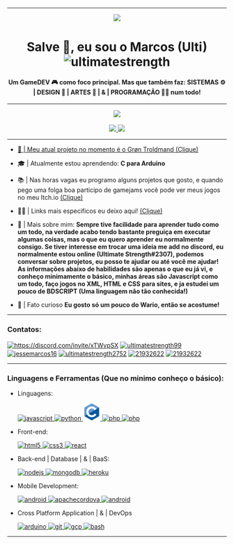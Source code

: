 ----------------------------------------------------------------------

<div align="center">
<img src = "https://i.pinimg.com/originals/31/e2/79/31e2794f4a3280333ebde8f2169ff040.png" width = "300px"> </div>
 
<h1 align="center">Salve 👋, eu sou o Marcos (Ulti) <img src="https://komarev.com/ghpvc/?username=ultimatestrength&label=Profile%20views&color=0e75b6&style=flat" alt="ultimatestrength" /> </h1>

<h4 align="center">Um GameDEV 🎮 como foco principal. Mas que também faz: SISTEMAS ⚙ | DESIGN 📐 | ARTES 🎨 | & | PROGRAMAÇÃO 👨‍💻 num todo!</h3>

----------------------------------------------------------------------

<div align="center">  
  
  ![](https://discord.c99.nl/widget/theme-2/589150408736243737.png)
  
  <a href="https://github.com/UltimateStrength">
  <img height="141em" src="https://github-readme-stats.vercel.app/api?username=UltimateStrength&show_icons=true&theme=gotham&include_all_commits=true&count_private=true"/>
  <img height="141em" src="https://github-readme-stats.vercel.app/api/top-langs/?username=UltimateStrength&layout=compact&langs_count=7&theme=gotham"/>
   </div>
  
----------------------------------------------------------------------

<div align="left">  
  
- 📌 | Meu atual projeto no momento é o Grøn Troldmand [(Clique)](https://ultimate-strength.itch.io/gron-troldmand)

- 🎓 | Atualmente estou aprendendo: **C para Arduino**

- 📚 | Nas horas vagas eu programo alguns projetos que gosto, e quando pego uma folga boa participo de gamejams você pode ver meus jogos no meu Itch.io [(Clique)](https://ultimate-strength.itch.io/)

- 👨‍💻 | Links mais especificos eu deixo aqui! [(Clique)](https://ultimatestrength.github.io/Project-Links/)

- 👥 | Mais sobre mim: **Sempre tive facilidade para aprender tudo como um todo, na verdade acabo tendo bastante preguiça em executar algumas coisas, mas o que eu quero aprender eu normalmente consigo. Se tiver interesse em trocar uma ideia me add no discord, eu normalmente estou online (Ultimate Strength#2307), podemos conversar sobre projetos, eu posso te ajudar ou até você me ajudar! As informações abaixo de habilidades são apenas o que eu já vi, e conheço minimamente o básico, minhas áreas são Javascript como um todo, faço jogos no XML, HTML e CSS para sites, e ja estudei um pouco de BDSCRIPT (Uma linguagem não tão conhecida!)**

- 📑 | Fato curioso **Eu gosto só um pouco do Wario, então se acostume!**
  </div>

----------------------------------------------------------------------
  
<h3 align="left">Contatos:</h3>
  
  <p align="left">
  <a href="https://discord.gg/https://discord.com/invite/xTWvpSX" target="blank"><img align="center" src="https://logodownload.org/wp-content/uploads/2017/11/discord-logo-4-1.png" alt="https://discord.com/invite/xTWvpSX" height="40" width="40" /></a>
  <a href="https://instagram.com/ultimatestrength99" target="blank"><img align="center" src="https://cdn.discordapp.com/emojis/1096860956488913008.webp" alt="ultimatestrength99" height="40" width="40" /></a>
  <a href="https://twitter.com/jessemarcos16" target="blank"><img align="center" src="https://www.danoneinstitute.org/wp-content/uploads/2020/06/logo-rond-twitter.png" alt="jessemarcos16" height="40" width="40" /></a>
  <a href="https://www.youtube.com/c/ultimatestrength2752" target="blank"><img align="center" src="https://cdn.discordapp.com/attachments/849431723540480010/1109580805279318118/187209.png" alt="ultimatestrength2752" height="40" width="40" /></a>
  <a href="https://stackoverflow.com/users/21932622" target="blank"><img align="center" src="https://cdn.discordapp.com/attachments/849431723540480010/1109580335248838755/stackoverflow.png" alt="21932622" height="40" width="40" /></a>
  <a href="https://steamcommunity.com/id/finisautempotentiae/" target="blank"><img align="center" src="https://upload.wikimedia.org/wikipedia/commons/c/c1/Steam_Logo.png" alt="21932622" height="40" width="40" /></a>
  </p>
  
----------------------------------------------------------------------

<h3 align="left">Linguagens e Ferramentas (Que no minimo conheço o básico):</h3>
  
- Linguagens:
  
  <p align="left">
  <a href="https://developer.mozilla.org/en-US/docs/Web/JavaScript" target="_blank" rel="noreferrer"> <img src="https://cdn.discordapp.com/attachments/849431723540480010/1109605978103611433/javascript.png" alt="javascript" width="40" height="40"/> </a>
  <a href="https://www.python.org" target="_blank" rel="noreferrer"> <img src="https://media.discordapp.net/attachments/849431723540480010/1109605978439164035/python.png?width=203&height=203" alt="python" width="40" height="40"/> </a> 
  <a href="https://www.cprogramming.com/" target="_blank" rel="noreferrer"> <img src="https://raw.githubusercontent.com/devicons/devicon/master/icons/c/c-original.svg" alt="c" width="40" height="40"/> </a>
  <a href="https://www.php.net" target="_blank" rel="noreferrer"> <img src="https://cdn.discordapp.com/attachments/849431723540480010/1109606241426210837/php-icon-8.png" alt="php" width="40" height="40"/> </a> 
  <a href="https://github.com/nilpointer-software" target="_blank" rel="noreferrer"> <img src="https://cdn.discordapp.com/attachments/849431723540480010/1109606404056170527/Microsoft.png" alt="php" width="40" height="40"/> </a> </p>
  
- Front-end:
  
  <p align="left">
    <a href="https://www.w3.org/html/" target="_blank" rel="noreferrer"> <img src="https://cdn.discordapp.com/attachments/849431723540480010/1109606594381099048/html5-512.png" alt="html5" width="40" height="40"/> </a>
    <a href="https://www.w3schools.com/css/" target="_blank" rel="noreferrer"> <img src="https://media.discordapp.net/attachments/849431723540480010/1109606654342860930/css-3-512.png?width=460&height=460" alt="css3" width="40" height="40"/> </a>
    <a href="https://reactjs.org/" target="_blank" rel="noreferrer"> <img src="https://cdn.discordapp.com/attachments/849431723540480010/1109606879610540182/2300px-React-icon.png" alt="react" width="45" height="40"/> </a> </p>

- Back-end | Database | & | BaaS:
  
  <p align="left">
    <a href="https://nodejs.org" target="_blank" rel="noreferrer"> <img src="https://cdn.discordapp.com/attachments/849431723540480010/1109607206887899136/node-js-icon-454x512-nztofx17.png" alt="nodejs" width="37" height="40"/> </a>
    <a href="https://www.mongodb.com/" target="_blank" rel="noreferrer"> <img src="https://cdn.discordapp.com/attachments/849431723540480010/1109607850558357534/mongodb.png" alt="mongodb" width="37" height="40"/> </a>
    <a href="https://heroku.com" target="_blank" rel="noreferrer"> <img src="https://www.vectorlogo.zone/logos/heroku/heroku-icon.svg" alt="heroku" width="40" height="40"/> </a> </p>

- Mobile Development:
  
  <p align="left">
    <a href="https://developer.android.com" target="_blank" rel="noreferrer"> <img src="https://cdn.discordapp.com/attachments/849431723540480010/1109608807291703446/174836.png" alt="android" width="40" height="40"/> </a> 
    <a href="https://cordova.apache.org/" target="_blank" rel="noreferrer"> <img src="https://www.vectorlogo.zone/logos/apache_cordova/apache_cordova-icon.svg" alt="apachecordova" width="40" height="40"/> </a>
    <a href="https://wiki.catrobat.org/bin/view/Documentation/" target="_blank" rel="noreferrer"> <img src="https://cdn.discordapp.com/attachments/849431723540480010/1109592771267940583/unnamed.webp" alt="android" width="40" height="40"/> </a> </p>  
  
- Cross Platform Application | & | DevOps
  
  <p align="left">
    <a href="https://www.arduino.cc/" target="_blank" rel="noreferrer"> <img src="https://cdn.worldvectorlogo.com/logos/arduino-1.svg" alt="arduino" width="40" height="40"/> </a>
    <a href="https://git-scm.com/" target="_blank" rel="noreferrer"> <img src="https://www.vectorlogo.zone/logos/git-scm/git-scm-icon.svg" alt="git" width="40" height="40"/> </a>
    <a href="https://cloud.google.com" target="_blank" rel="noreferrer"> <img src="https://www.vectorlogo.zone/logos/google_cloud/google_cloud-icon.svg" alt="gcp" width="40" height="40"/> </a>
    <a href="https://www.gnu.org/software/bash/" target="_blank" rel="noreferrer"> <img src="https://cdn.discordapp.com/attachments/849431723540480010/1109609134170574868/App-Terminal.png" alt="bash" width="40" height="40"/> </a> </p>
  
----------------------------------------------------------------------
